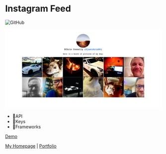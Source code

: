 # Instagram Feed

![GitHub](https://img.shields.io/github/license/teamallnighter/instagram-feed)

![screenshot](screenshot.png)

- 🚫API
- 🚫Keys
- 🚫Frameworks

[Demo](https://vcad.chrisconnelly.ca/instagram)

[My Homepage](https://chrisconnelly.dev) |
[Portfolio](https://portfolio.chrisconnelly.dev)
